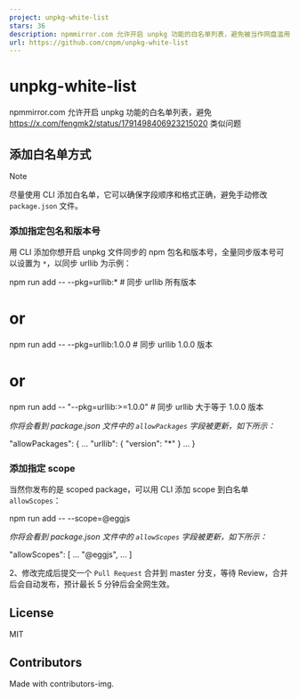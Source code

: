 ```yaml
---
project: unpkg-white-list
stars: 36
description: npmmirror.com 允许开启 unpkg 功能的白名单列表，避免被当作网盘滥用
url: https://github.com/cnpm/unpkg-white-list
---
```


unpkg-white-list
================

npmmirror.com 允许开启 unpkg 功能的白名单列表，避免 https://x.com/fengmk2/status/1791498406923215020 类似问题

添加白名单方式
-------

Note

尽量使用 CLI 添加白名单，它可以确保字段顺序和格式正确，避免手动修改 `package.json` 文件。

### 添加指定包名和版本号

用 CLI 添加你想开启 unpkg 文件同步的 npm 包名和版本号，全量同步版本号可以设置为 `*`，以同步 urllib 为示例：

npm run add -- --pkg=urllib:\* # 同步 urllib 所有版本
# or
npm run add -- --pkg=urllib:1.0.0 # 同步 urllib 1.0.0 版本
# or
npm run add -- "\--pkg=urllib:>=1.0.0" # 同步 urllib 大于等于 1.0.0 版本

_你将会看到 package.json 文件中的 `allowPackages` 字段被更新，如下所示：_

"allowPackages": {
  ...
  "urllib": {
    "version": "\*"
  }
  ...
}

### 添加指定 scope

当然你发布的是 scoped package，可以用 CLI 添加 scope 到白名单 `allowScopes`：

npm run add -- --scope=@eggjs

_你将会看到 package.json 文件中的 `allowScopes` 字段被更新，如下所示：_

"allowScopes": \[
  ...
  "@eggjs",
  ...
\]

2、修改完成后提交一个 `Pull Request` 合并到 master 分支，等待 Review，合并后会自动发布，预计最长 5 分钟后会全网生效。

License
-------

MIT

Contributors
------------

Made with contributors-img.
